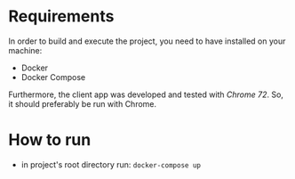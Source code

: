 # Requirements

In order to build and execute the project, you need to have installed on your machine:

+ Docker
+ Docker Compose

Furthermore, the client app was developed and tested with _Chrome 72_. So, it should preferably be run with Chrome.

# How to run

+ in project's root directory run: `docker-compose up`

